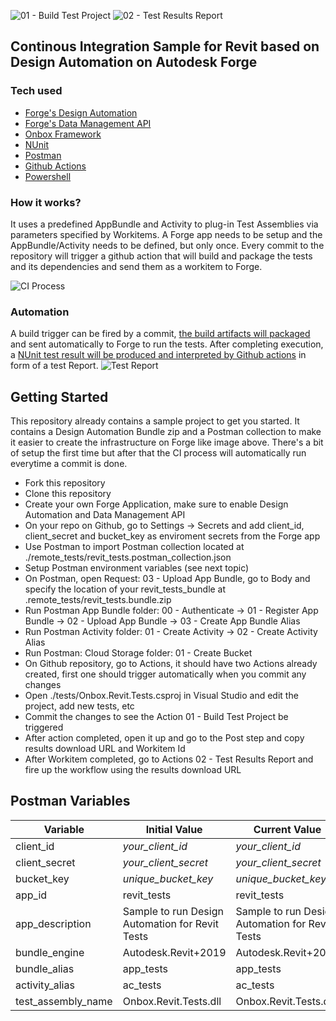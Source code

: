 ![01 - Build Test Project](https://github.com/engthiago/Onbox.Revit.Tests.Sample/workflows/01%20-%20Build%20Test%20Project/badge.svg)
![02 - Test Results Report](https://github.com/engthiago/Onbox.Revit.Tests.Sample/workflows/02%20-%20Test%20Results%20Report/badge.svg)
## Continous Integration Sample for Revit based on Design Automation on Autodesk Forge

### Tech used
- [Forge's Design Automation](https://forge.autodesk.com/en/docs/design-automation/v3/developers_guide/overview/)
- [Forge's Data Management API](https://forge.autodesk.com/en/docs/data/v2/overview/)
- [Onbox Framework](https://github.com/engthiago/Onboxframework)
- [NUnit](https://nunit.org/)
- [Postman](https://www.postman.com/)
- [Github Actions](https://github.com/features/actions)
- [Powershell](https://docs.microsoft.com/en-us/powershell)

### How it works?
It uses a predefined AppBundle and Activity to plug-in Test Assemblies via parameters specified by Workitems. A Forge app needs to be setup and the AppBundle/Activity needs to be defined, but only once. Every commit to the repository will trigger a github action that will build and package the tests and its dependencies and send them as a workitem to Forge.

![CI Process](https://raw.githubusercontent.com/engthiago/Onbox.Revit.Tests.Sample/master/CI_process.png)


### Automation
A build trigger can be fired by a commit, [the build artifacts will packaged](https://github.com/engthiago/Onbox.Revit.Tests.Sample/runs/1908490497?check_suite_focus=true) and sent automatically to Forge to run the tests. After completing execution, a [NUnit test result will be produced and interpreted by Github actions](https://github.com/engthiago/Onbox.Revit.Tests.Sample/runs/1908534974?check_suite_focus=true) in form of a test Report. 
![Test Report](https://raw.githubusercontent.com/engthiago/Onbox.Revit.Tests.Sample/master/test-report.png)

## Getting Started
This repository already contains a sample project to get you started. It contains a Design Automation Bundle zip and a Postman collection to make it easier to create the infrastructure on Forge like image above. There's a bit of setup the first time but after that the CI process will automatically run everytime a commit is done.
  - Fork this repository
  - Clone this repository
  - Create your own Forge Application, make sure to enable Design Automation and Data Management API
  - On your repo on Github, go to Settings -> Secrets and add client_id, client_secret and bucket_key as enviroment secrets from the Forge app 
  - Use Postman to import Postman collection located at ./remote_tests/revit_tests.postman_collection.json
  - Setup Postman environment variables (see next topic)
  - On Postman, open Request: 03 - Upload App Bundle, go to Body and specify the location of your revit_tests_bundle at .remote_tests/revit_tests.bundle.zip
  - Run Postman App Bundle folder: 00 - Authenticate -> 01 - Register App Bundle -> 02 - Upload App Bundle -> 03 - Create App Bundle Alias
  - Run Postman Activity folder: 01 - Create Activity -> 02 - Create Activity Alias
  - Run Postman: Cloud Storage folder: 01 - Create Bucket
  - On Github repository, go to Actions, it should have two Actions already created, first one should trigger automatically when you commit any changes
  - Open ./tests/Onbox.Revit.Tests.csproj in Visual Studio and edit the project, add new tests, etc
  - Commit the changes to see the Action 01 - Build Test Project be triggered
  - After action completed, open it up and go to the Post step and copy results download URL and Workitem Id
  - After Workitem completed, go to Actions 02 - Test Results Report and fire up the workflow using the results download URL

## Postman Variables
| Variable | Initial Value | Current Value |
| -------- | ------------- | ------------- |
| client_id | *your_client_id* | *your_client_id* |
| client_secret | *your_client_secret* | *your_client_secret* |
| bucket_key | *unique_bucket_key* | *unique_bucket_key* |
| app_id | revit_tests | revit_tests |
| app_description | Sample to run Design Automation for Revit Tests | Sample to run Design Automation for Revit Tests |
| bundle_engine | Autodesk.Revit+2019 | Autodesk.Revit+2019 |
| bundle_alias | app_tests | app_tests |
| activity_alias | ac_tests | ac_tests |
| test_assembly_name | Onbox.Revit.Tests.dll | Onbox.Revit.Tests.dll |
